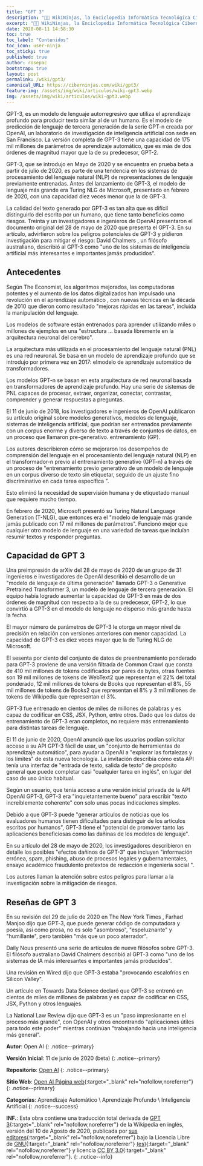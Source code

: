 ```yaml
---
title: "GPT 3"
description: "👨‍💻 WikiNinjas, la Enciclopedia Informática Tecnológica Ciberninjas: GPT 3, es una máquina capaz de transformador y generar contenidos, si es preentrenado con anterioridad."
excerpt: "👨‍💻 WikiNinjas, la Enciclopedia Informática Tecnológica Ciberninjas: GPT 3, es una máquina capaz de transformador y generar contenidos, si es preentrenado con anterioridad."
date: 2020-08-11 14:58:30
toc: true
toc_label: "Contenidos"
toc_icon: user-ninja
toc_sticky: true
published: true
author: rosepac
bootstrap: true
layout: post
permalink: /wiki/gpt3/
canonical_URL: https://ciberninjas.com/wiki/gpt3/
feature-img: /assets/img/wiki/articulos/wiki-gpt3.webp
img: /assets/img/wiki/articulos/wiki-gpt3.webp
---
```


GPT-3, es un modelo de lenguaje autorregresivo que utiliza el aprendizaje profundo para producir texto similar al de un humano. Es el modelo de predicción de lenguaje de tercera generación de la serie GPT-n creada por OpenAI, un laboratorio de investigación de inteligencia artificial con sede en San Francisco. La versión completa de GPT-3 tiene una capacidad de 175 mil millones de parámetros de aprendizaje automático, que es más de dos órdenes de magnitud mayor que la de su predecesor, GPT-2.

GPT-3, que se introdujo en Mayo de 2020 y se encuentra en prueba beta a partir de julio de 2020, es parte de una tendencia en los sistemas de procesamiento del lenguaje natural (NLP) de representaciones de lenguaje previamente entrenadas. Antes del lanzamiento de GPT-3, el modelo de lenguaje más grande era Turing NLG de Microsoft, presentado en febrero de 2020, con una capacidad diez veces menor que la de GPT-3.

La calidad del texto generado por GPT-3 es tan alta que es difícil distinguirlo del escrito por un humano, que tiene tanto beneficios como riesgos. Treinta y un investigadores e ingenieros de OpenAI presentaron el documento original del 28 de mayo de 2020 que presenta el GPT-3. En su artículo, advirtieron sobre los peligros potenciales de GPT-3 y pidieron investigación para mitigar el riesgo: David Chalmers , un filósofo australiano, describió al GPT-3 como "uno de los sistemas de inteligencia artificial más interesantes e importantes jamás producidos".

## **Antecedentes**

Según The Economist, los algoritmos mejorados, las computadoras potentes y el aumento de los datos digitalizados han impulsado una revolución en el aprendizaje automático , con nuevas técnicas en la década de 2010 que dieron como resultado "mejoras rápidas en las tareas", incluida la manipulación del lenguaje.

Los modelos de software están entrenados para aprender utilizando miles o millones de ejemplos en una "estructura  ... basada libremente en la arquitectura neuronal del cerebro".

La arquitectura más utilizada en el procesamiento del lenguaje natural (PNL) es una red neuronal. Se basa en un modelo de aprendizaje profundo que se introdujo por primera vez en 2017: elmodelo de aprendizaje automático de transformadores.

Los modelos GPT-n se basan en esta arquitectura de red neuronal basada en transformadores de aprendizaje profundo. Hay una serie de sistemas de PNL capaces de procesar, extraer, organizar, conectar, contrastar, comprender y generar respuestas a preguntas.

El 11 de junio de 2018, los investigadores e ingenieros de OpenAI publicaron su artículo original sobre modelos generativos, modelos de lenguaje, sistemas de inteligencia artificial, que podrían ser entrenados previamente con un corpus enorme y diverso de texto a través de conjuntos de datos, en un proceso que llamaron pre-generativo. entrenamiento (GP).

Los autores describieron cómo se mejoraron los desempeños de comprensión del lenguaje en el procesamiento del lenguaje natural (NLP) en el transformador-n previo al entrenamiento generativo (GPT-n) a través de un proceso de "entrenamiento previo generativo de un modelo de lenguaje en un corpus diverso de texto sin etiquetar, seguido de un ajuste fino discriminativo en cada tarea específica ".

Esto eliminó la necesidad de supervisión humana y de etiquetado manual que requiere mucho tiempo.

En febrero de 2020, Microsoft presentó su Turing Natural Language Generation (T-NLG), que entonces era el "modelo de lenguaje más grande jamás publicado con 17 mil millones de parámetros". Funcionó mejor que cualquier otro modelo de lenguaje en una variedad de tareas que incluían resumir textos y responder preguntas.

## **Capacidad de GPT 3**

Una preimpresión de arXiv del 28 de mayo de 2020 de un grupo de 31 ingenieros e investigadores de OpenAI describió el desarrollo de un "modelo de lenguaje de última generación" llamado GPT-3 o Generative Pretrained Transformer 3, un modelo de lenguaje de tercera generación. El equipo había logrado aumentar la capacidad de GPT-3 en más de dos órdenes de magnitud con respecto a la de su predecesor, GPT-2, lo que convirtió a GPT-3 en el modelo de lenguaje no disperso más grande hasta la fecha.

El mayor número de parámetros de GPT-3 le otorga un mayor nivel de precisión en relación con versiones anteriores con menor capacidad. La capacidad de GPT-3 es diez veces mayor que la de Turing NLG de Microsoft.

El sesenta por ciento del conjunto de datos de preentrenamiento ponderado para GPT-3 proviene de una versión filtrada de Common Crawl que consta de 410 mil millones de tokens codificados por pares de bytes, otras fuentes son 19 mil millones de tokens de WebText2 que representan el 22% del total ponderado, 12 mil millones de tokens de Books que representan el 8%, 55 mil millones de tokens de Books2 que representan el 8% y 3 mil millones de tokens de Wikipedia que representan el 3%.

GPT-3 fue entrenado en cientos de miles de millones de palabras y es capaz de codificar en CSS, JSX, Python, entre otros. Dado que los datos de entrenamiento de GPT-3 eran completos, no requiere más entrenamiento para distintas tareas de lenguaje.

El 11 de junio de 2020, OpenAI anunció que los usuarios podían solicitar acceso a su API GPT-3 fácil de usar, un "conjunto de herramientas de aprendizaje automático", para ayudar a OpenAI a "explorar las fortalezas y los límites" de esta nueva tecnología. La invitación describía cómo esta API tenía una interfaz de "entrada de texto, salida de texto" de propósito general que puede completar casi "cualquier tarea en inglés", en lugar del caso de uso único habitual.

Según un usuario, que tenía acceso a una versión inicial privada de la API OpenAI GPT-3, GPT-3 era "inquietantemente bueno" para escribir "texto increíblemente coherente" con solo unas pocas indicaciones simples.

Debido a que GPT-3 puede "generar artículos de noticias que los evaluadores humanos tienen dificultades para distinguir de los artículos escritos por humanos", GPT-3 tiene el "potencial de promover tanto las aplicaciones beneficiosas como las dañinas de los modelos de lenguaje".

En su artículo del 28 de mayo de 2020, los investigadores describieron en detalle los posibles "efectos dañinos de GPT-3" que incluyen "información errónea, spam, phishing, abuso de procesos legales y gubernamentales, ensayo académico fraudulento pretextos de redacción e ingeniería social ".

Los autores llaman la atención sobre estos peligros para llamar a la investigación sobre la mitigación de riesgos.

## **Reseñas de GPT 3**

En su revisión del 29 de julio de 2020 en The New York Times , Farhad Manjoo dijo que GPT-3, que puede generar código de computadora y poesía, así como prosa, no es solo "asombroso", "espeluznante" y "humillante", pero también "más que un poco aterrador".

Daily Nous presentó una serie de artículos de nueve filósofos sobre GPT-3. El filósofo australiano David Chalmers describió al GPT-3 como "uno de los sistemas de IA más interesantes e importantes jamás producidos".

Una revisión en Wired dijo que GPT-3 estaba "provocando escalofríos en Silicon Valley".

Un artículo en Towards Data Science declaró que GPT-3 se entrenó en cientos de miles de millones de palabras y es capaz de codificar en CSS, JSX, Python y otros lenguajes.

La National Law Review dijo que GPT-3 es un "paso impresionante en el proceso más grande", con OpenAI y otros encontrando "aplicaciones útiles para todo este poder" mientras continúan "trabajando hacia una inteligencia más general".

<!-- Comunidades de Mujeres en el Mundo de la Tecnología https://en.wikipedia.org/wiki/Category:Organizations_for_women_in_science_and_technology -->
**Autor**: Open AI
{: .notice--primary}

**Versión Inicial**: 11 de junio de 2020 (beta)
{: .notice--primary}

**Repositorio**: [Open AI](https://github.com/openai/gpt-3)
{: .notice--primary}

**Sitio Web**: [Open AI Página web](https://openai.com/blog/openai-api/){:target="_blank" rel="nofollow,noreferrer"}
{: .notice--primary}

**Categorías**: Aprendizaje Automático \ Aprendizaje Profundo \ Inteligencia Artificial
{: .notice--success}

<!-- https://en.wikipedia.org/wiki/Category:Organizations_for_women_in_science_and_technology https://www.techrepublic.com/article/10-awesome-technology-nonprofits-you-should-know-about/ https://en.wikipedia.org/wiki/Nonprofit_Technology_Resources -->
**INF.**: Esta obra contiene una traducción total derivada de [GPT 3](https://en.wikipedia.org/wiki/GPT-3){:target="_blank" rel="nofollow,noreferrer"} de la Wikipedia en inglés, versión del 10 de Agosto de 2020, publicada por [sus editores](https://en.wikipedia.org/w/index.php?title=GPT-3&action=history){:target="_blank" rel="nofollow,noreferrer"} bajo la Licencia Libre de [GNU](http://www.gnu.org/licenses/licenses.html#GPL){:target="_blank" rel="nofollow,noreferrer"} [(es)](https://es.wikipedia.org/wiki/Wikipedia:Traducci%C3%B3n_no_oficial_de_la_Licencia_de_documentaci%C3%B3n_libre_de_GNU){:target="_blank" rel="nofollow,noreferrer"} y licencia [CC BY 3.0](https://creativecommons.org/licenses/by-sa/3.0/deed.es){:target="_blank" rel="nofollow,noreferrer"}.
{: .notice--info}

<!-- organizaciones de mujeres : https://en.wikipedia.org/wiki/Category:Organizations_for_women_in_science_and_technology https://en.wikipedia.org/wiki/Women_Who_Code -->